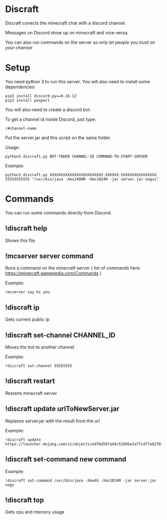 # Discraft
Discraft conects the minecraft chat with a discord channel.

Messages on Discord show up on minecraft and vice-versa.

You can also run commands on the server so *only let people you trust on your channel*

# Setup
You need python 3 to run this server. You will also need to install some dependencies:
```
pip3 install discord.py==0.16.12
pip3 install pexpect
```

You will also need to create a discord bot.

To get a channel id inside Discord, just type:
```
/#channel-name
```

Put the server.jar and this script on the same folder.

Usage:
```
python3 discraft.py BOT-TOKEN CHANNEL-ID COMMAND-TO-START-SERVER
```

Example:
```
python3 discraft.py XXXXXXXXXXXXXXXXXXXXXXXX.XXXXXX.XXXXXXXXXXXXXXXX 55555555555 "/usr/bin/java -Xmx2400M -Xms1024M -jar server.jar nogui"
```

# Commands

You can run some commands directly from Discord.

## !discraft help

Shows this file

## !mcserver server command

Runs a command on the minecraft server ( list of commands here: https://minecraft.gamepedia.com/Commands )

Example: 
```
!mcserver say hi you
```

## !discraft ip

Gets current public ip

## !discraft set-channel CHANNEL_ID

Moves the bot to another channel

Example: 
```
!discraft set-channel 55555555
```

## !discraft restart

Restarts minecraft server

## !discraft update urlToNewServer.jar

Replaces server.jar with the result from the url

Example:
```
!discraft update https://launcher.mojang.com/v1/objects/ed76d597a44c5266be2a7fcd77a8270f1f0bc118/server.jar
```

## !discraft set-command new command

Example: 
```
!discraft set-command /usr/bin/java -Xmx4G -Xms1024M -jar server.jar nogu
```

## !discraft top

Gets cpu and memory usage
